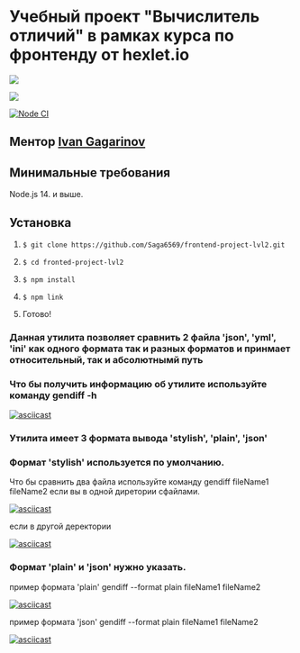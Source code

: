 # Учебный проект "Вычислитель отличий" в рамках курса по фронтенду от hexlet.io

<a href="https://codeclimate.com/github/Saga6569/frontend-project-lvl2/maintainability"><img src="https://api.codeclimate.com/v1/badges/5788df5816dc48214905/maintainability" /></a>


<a href="https://codeclimate.com/github/Saga6569/frontend-project-lvl2/test_coverage"><img src="https://api.codeclimate.com/v1/badges/5788df5816dc48214905/test_coverage" /></a>


[![Node CI](https://github.com/Saga6569/frontend-project-lvl2/workflows/Node%20CI/badge.svg)](https://github.com/Saga6569/frontend-project-lvl2/actions)


##  Ментор [Ivan Gagarinov](https://ru.hexlet.io/u/dzencot)

## Минимальные  требования

Node.js 14. и выше.

## Установка

1. `$ git clone https://github.com/Saga6569/frontend-project-lvl2.git`

3. `$ cd fronted-project-lvl2`

4. `$ npm install`

5. `$ npm link`

6.  Готово!

### Данная утилита позволяет сравнить 2 файла 'json', 'yml', 'ini' как одного формата так и разных форматов и принмает относительный, так и абсолютнымй путь 

### Что бы получить информацию об утилите используйте команду gendiff -h

[![asciicast](https://asciinema.org/connect/b95e7c8d-dc55-4ce3-907e-2bd6b8013467.svg)](https://asciinema.org/connect/b95e7c8d-dc55-4ce3-907e-2bd6b8013467)



### Утилита имеет 3 формата  вывода 'stylish', 'plain', 'json'

### Формат 'stylish' используется по умолчанию.

Что бы сравнить два файла используйте команду gendiff fileName1 fileName2 если вы в одной диретории сфайлами.

[![asciicast](https://asciinema.org/a/tl1YKjewMyKZ1dMIXSnyoMJvO.svg)](https://asciinema.org/a/tl1YKjewMyKZ1dMIXSnyoMJvO)

если в другой деректории 

 [![asciicast](https://asciinema.org/a/sNbI9IDSfSiBoqPbv9VUmi8Vk.svg)](https://asciinema.org/a/sNbI9IDSfSiBoqPbv9VUmi8Vk)

### Формат 'plain' и 'json' нужно  указать.

пример формата 'plain' gendiff --format plain fileName1 fileName2  

[![asciicast](https://asciinema.org/a/EIs7HJ8AKiuD3QO6LRCcEbAcw.svg)](https://asciinema.org/a/EIs7HJ8AKiuD3QO6LRCcEbAcw)

пример формата 'json' gendiff --format plain fileName1 fileName2  

[![asciicast](https://asciinema.org/a/MylN3AZJQjvUHexFP5h3h6X83.svg)](https://asciinema.org/a/MylN3AZJQjvUHexFP5h3h6X83)
